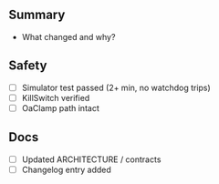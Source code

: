 ## Summary
- What changed and why?

## Safety
- [ ] Simulator test passed (2+ min, no watchdog trips)
- [ ] KillSwitch verified
- [ ] OaClamp path intact

## Docs
- [ ] Updated ARCHITECTURE / contracts
- [ ] Changelog entry added
